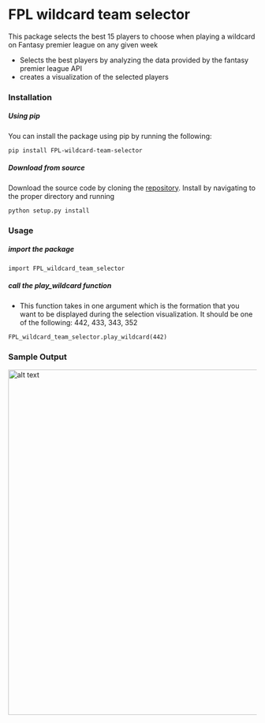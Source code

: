 # FPL wildcard team selector

This package selects the best 15 players to choose when playing a wildcard on Fantasy premier league on any given week

  - Selects the best players by analyzing the data provided by the fantasy premier league API
  - creates a visualization of the selected players


### Installation

##### Using pip

You can install the package using pip by running the following:

```
pip install FPL-wildcard-team-selector
```
##### Download from source

Download the source code by cloning the [repository](https://github.com/abdul-gendy/FPL_team_selector). Install by navigating to the proper directory and running
```
python setup.py install
```
### Usage
##### import the package
```
import FPL_wildcard_team_selector
```
##### call the play_wildcard function
  - This function takes in one argument which is the formation that you want to be displayed during the selection visualization. It should be one of the following: 442, 433, 343, 352
```
FPL_wildcard_team_selector.play_wildcard(442)
```

### Sample Output

<img src="test/sample_outputs/Team1.PNG" alt="alt text" width="700" height="700">
